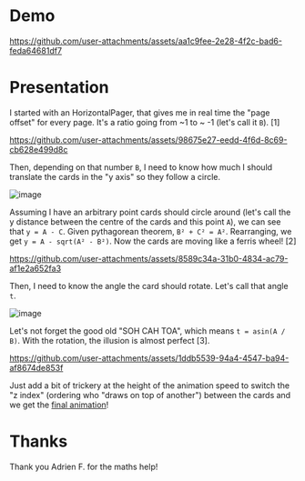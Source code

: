 # Demo

https://github.com/user-attachments/assets/aa1c9fee-2e28-4f2c-bad6-feda64681df7

# Presentation
I started with an HorizontalPager, that gives me in real time the "page offset" for every page. It's a ratio going from ~1 to ~ -1 (let's call it `B`). [1]

https://github.com/user-attachments/assets/98675e27-eedd-4f6d-8c69-cb628e499d8c

Then, depending on that number `B`, I need to know how much I should translate the cards in the "y axis" so they follow a circle. 

![image](https://github.com/user-attachments/assets/5724efea-af70-4055-bb43-12195fe13a88)

Assuming I have an arbitrary point cards should circle around (let's call the y distance between the centre of the cards and this point `A`), we can see that `y = A - C`. Given pythagorean theorem, `B² + C² = A²`. Rearranging, we get `y = A - sqrt(A² - B²)`. Now the cards are moving like a ferris wheel! [2]

https://github.com/user-attachments/assets/8589c34a-31b0-4834-ac79-af1e2a652fa3

Then, I need to know the angle the card should rotate. Let's call that angle `t`. 

![image](https://github.com/user-attachments/assets/da4c5b17-12f7-4054-8e5a-fb5ee68d6e52)

Let's not forget the good old "SOH CAH TOA", which means `t = asin(A / B)`. With the rotation, the illusion is almost perfect [3].

https://github.com/user-attachments/assets/1ddb5539-94a4-4547-ba94-af8674de853f

Just add a bit of trickery at the height of the animation speed to switch the "z index" (ordering who "draws on top of another") between the cards and we get the [final animation](#demo)!

# Thanks
Thank you Adrien F. for the maths help!
